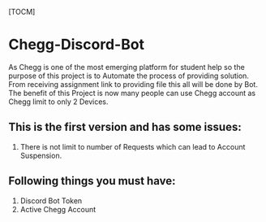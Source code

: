 [TOCM]

# Chegg-Discord-Bot
As Chegg is one of the most emerging platform for student help so the purpose of this project is to Automate the process of providing solution. From receiving assignment link to providing file this all will be done by Bot. The benefit of this Project is now many people can use Chegg account as Chegg limit to only 2 Devices.

## This is the first version and has some issues:

1. There is not limit to number of Requests which can lead to Account Suspension.

## Following things you must have:

1. Discord Bot Token
2. Active Chegg Account
